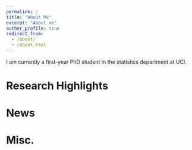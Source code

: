```yaml
---
permalink: /
title: "About Me"
excerpt: "About me"
author_profile: true
redirect_from: 
  - /about/
  - /about.html
---
```



I am currently a first-year PhD student in the statistics department at UCI. 

Research Highlights
======


News
======


Misc.
======

